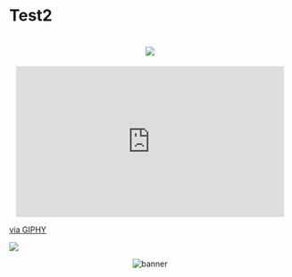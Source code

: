 # Test2
<h1 align="center">
 <img src="https://imgur.com/gallery/qJVEWkg" />
</h1>

<p align="center">
  <iframe src="https://giphy.com/embed/1iqj5MXG4zqdzXsBJD" width="480" height="270" frameBorder="0" class="giphy-embed" allowFullScreen></iframe><p><a href="https://giphy.com/gifs/macys-independence-day-4th-of-july-1iqj5MXG4zqdzXsBJD">via GIPHY</a></p>
</p>

![](https://i.imgur.com/qJVEWkg.gif)

<p align="center">
 <img src='[relative path]' alt="banner"></img>
</p>

